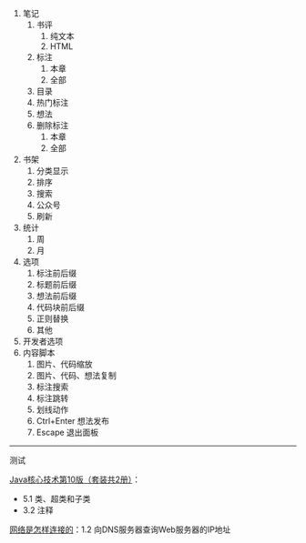 1. 笔记
   1. 书评
      1. 纯文本
      2. HTML
   2. 标注
      1. 本章
      2. 全部
   3. 目录
   4. 热门标注
   5. 想法
   6. 删除标注
      1. 本章
      2. 全部
2. 书架
   1. 分类显示
   2. 排序
   3. 搜索
   4. 公众号
   5. 刷新
3. 统计
   1. 周
   2. 月
4. 选项
   1. 标注前后缀
   2. 标题前后缀
   3. 想法前后缀
   4. 代码块前后缀
   5. 正则替换
   6. 其他
5. 开发者选项
6. 内容脚本
   1. 图片、代码缩放
   2. 图片、代码、想法复制
   3. 标注搜索
   4. 标注跳转
   5. 划线动作
   6. Ctrl+Enter 想法发布
   7. Escape 退出面板

----

测试

[Java核心技术第10版（套装共2册）](https://weread.qq.com/web/reader/e56324b071a5ee49e56bbae)：

- 5.1 类、超类和子类
- 3.2 注释

[网络是怎样连接的](https://weread.qq.com/web/reader/6f932ec05dd9eb6f96f14b9)：1.2 向DNS服务器查询Web服务器的IP地址